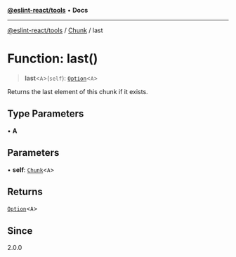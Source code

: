 [**@eslint-react/tools**](../../../README.md) • **Docs**

***

[@eslint-react/tools](../../../README.md) / [Chunk](../README.md) / last

# Function: last()

> **last**\<`A`\>(`self`): [`Option`](../../O/type-aliases/Option.md)\<`A`\>

Returns the last element of this chunk if it exists.

## Type Parameters

• **A**

## Parameters

• **self**: [`Chunk`](../interfaces/Chunk.md)\<`A`\>

## Returns

[`Option`](../../O/type-aliases/Option.md)\<`A`\>

## Since

2.0.0
